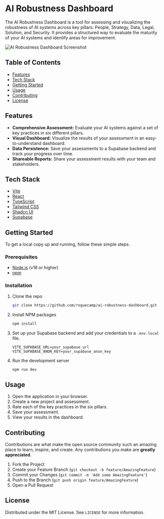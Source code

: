 # AI Robustness Dashboard

The AI Robustness Dashboard is a tool for assessing and visualizing the robustness of AI systems across key pillars: People, Strategy, Data, Legal, Solution, and Security. It provides a structured way to evaluate the maturity of your AI systems and identify areas for improvement.

![AI Robustness Dashboard Screenshot](public/images/screenshot.png)

## Table of Contents

- [Features](#features)
- [Tech Stack](#tech-stack)
- [Getting Started](#getting-started)
- [Usage](#usage)
- [Contributing](#contributing)
- [License](#license)

## Features

- **Comprehensive Assessment:** Evaluate your AI systems against a set of key practices in six different pillars.
- **Visual Dashboard:** Visualize the results of your assessment in an easy-to-understand dashboard.
- **Data Persistence:** Save your assessments to a Supabase backend and track your progress over time.
- **Shareable Reports:** Share your assessment results with your team and stakeholders.

## Tech Stack

- [Vite](https://vitejs.dev/)
- [React](https://reactjs.org/)
- [TypeScript](https://www.typescriptlang.org/)
- [Tailwind CSS](https://tailwindcss.com/)
- [Shadcn UI](https://ui.shadcn.com/)
- [Supabase](https://supabase.io/)

## Getting Started

To get a local copy up and running, follow these simple steps.

### Prerequisites

- [Node.js](https://nodejs.org/) (v18 or higher)
- [npm](https://www.npmjs.com/)

### Installation

1.  Clone the repo
    ```sh
    git clone https://github.com/roguecamp/ai-robustness-dashboard.git
    ```
2.  Install NPM packages
    ```sh
    npm install
    ```
3.  Set up your Supabase backend and add your credentials to a `.env.local` file.
    ```
    VITE_SUPABASE_URL=your_supabase_url
    VITE_SUPABASE_ANON_KEY=your_supabase_anon_key
    ```
4.  Run the development server
    ```sh
    npm run dev
    ```

## Usage

1.  Open the application in your browser.
2.  Create a new project and assessment.
3.  Rate each of the key practices in the six pillars.
4.  Save your assessment.
5.  View your results in the dashboard.

## Contributing

Contributions are what make the open source community such an amazing place to learn, inspire, and create. Any contributions you make are **greatly appreciated**.

1.  Fork the Project
2.  Create your Feature Branch (`git checkout -b feature/AmazingFeature`)
3.  Commit your Changes (`git commit -m 'Add some AmazingFeature'`)
4.  Push to the Branch (`git push origin feature/AmazingFeature`)
5.  Open a Pull Request

## License

Distributed under the MIT License. See `LICENSE` for more information.
